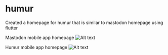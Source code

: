 # humur

Created a homepage for humur that is similar to mastodon homepage using flutter

Mastodon mobile app homepage
![Alt text](https://lh3.googleusercontent.com/pw/AL9nZEVXEZiSey3mct4fgqPA863r3bN6T7B2SnXzpu0AsdXyNmiSJCbeK9t66mUiiIwavV7f33xUYweijPulbc-2Fro-h-uUTYMe61PzwuPTfBbJu2PuXTKUGzk9C8fbvz8lwmcigb7kRP9Jq3o0IPofxtIA=w598-h1328-no?authuser=0 "Mastodon homepage")


Humur mobile app homepage
![Alt text](https://lh3.googleusercontent.com/pw/AL9nZEU9I8pHDVLiftjixkyGZRvGlsZd-DSabQNtvYwJqjFfPcuMtDQgasWeJQpio3IP83rWWo7KPcgh7VCGUaSUYTqchEyycr1aHKzddRBJ3iS1DSZ57-Oitu6Us-gGHyOD4saMgQbirwB1UFzQJr0425qu=w598-h1328-no?authuser=0 "humur homepage")
